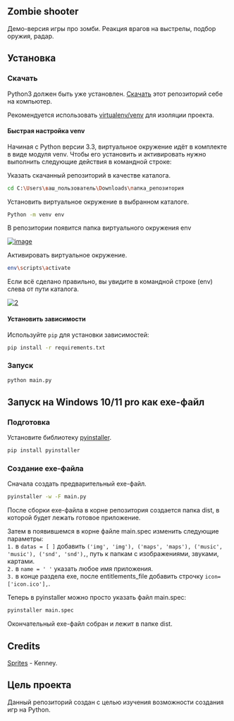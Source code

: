 ## Zombie shooter

Демо-версия игры про зомби. Реакция врагов на выстрелы, подбор оружия, радар.

## Установка

### Скачать

Python3 должен быть уже установлен.
[Скачать](https://github.com/Araime/zombie-shooter/archive/master.zip) этот 
репозиторий себе на компьютер.

Рекомендуется использовать [virtualenv/venv](https://docs.python.org/3/library/venv.html)
для изоляции проекта.

#### Быстрая настройка venv

Начиная с Python версии 3.3, виртуальное окружение идёт в комплекте в виде модуля
venv. Чтобы его установить и активировать нужно выполнить следующие действия в
командной строке:  

Указать скачанный репозиторий в качестве каталога.
```sh
cd C:\Users\ваш_пользователь\Downloads\папка_репозитория
```
Установить виртуальное окружение в выбранном каталоге.
```sh
Python -m venv env
```
В репозитории появится папка виртуального окружения env  

<a href="https://imgbb.com/"><img src="https://i.ibb.co/Hn4C6PD/image.png" alt="image" border="0"></a>

Активировать виртуальное окружение.
```sh
env\scripts\activate
```
Если всё сделано правильно, вы увидите в командной строке (env) слева от пути 
каталога.  

<a href="https://imgbb.com/"><img src="https://i.ibb.co/MZ72r22/2.png" alt="2" border="0"></a>

#### Установить зависимости

Используйте `pip` для установки 
зависимостей:

```sh
pip install -r requirements.txt
```

### Запуск

```sh
python main.py
```

## Запуск на Windows 10/11 pro как exe-файл

### Подготовка

Установите библиотеку [pyinstaller](https://pypi.org/project/pyinstaller/).

```sh
pip install pyinstaller
```

### Создание exe-файла

Сначала создать предварительный exe-файл.

```sh
pyinstaller -w -F main.py
```

После сборки exe-файла в корне репозитория создается папка dist, в которой будет
лежать готовое приложение.

Затем в появившемся в корне файле main.spec изменить следующие параметры:  
`1.` в `datas = [ ]` добавить `('img', 'img'), ('maps', 'maps'), ('music', 'music'), ('snd', 'snd'),`,
путь к папкам с изображениями, звуками, картами.  
`2.` в `name = ' '` указать любое имя приложения.  
`3.` в конце раздела exe, после entitlements_file добавить строчку
`icon=['icon.ico'],`.

Теперь в pyinstaller можно просто указать файл main.spec:

```sh
pyinstaller main.spec
```
Окончательный exe-файл собран и лежит в папке dist.

## Credits

[Sprites](https://kenney.nl/assets/top-down-shooter) - Kenney.

## Цель проекта

Данный репозиторий создан с целью изучения возможности создания игр
на Python.

